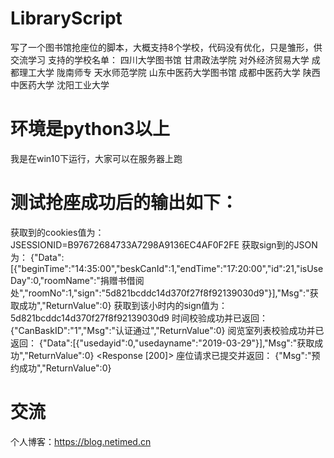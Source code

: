 # LibraryScript
写了一个图书馆抢座位的脚本，大概支持8个学校，代码没有优化，只是雏形，供交流学习
支持的学校名单：
四川大学图书馆
甘肃政法学院
对外经济贸易大学
成都理工大学
陇南师专
天水师范学院
山东中医药大学图书馆
成都中医药大学
陕西中医药大学
沈阳工业大学

# 环境是python3以上
我是在win10下运行，大家可以在服务器上跑

# 测试抢座成功后的输出如下：
获取到的cookies值为：JSESSIONID=B97672684733A7298A9136EC4AF0F2FE
获取sign到的JSON为： {"Data":[{"beginTime":"14:35:00","beskCanId":1,"endTime":"17:20:00","id":21,"isUseDay":0,"roomName":"捐赠书借阅处","roomNo":1,"sign":"5d821bcddc14d370f27f8f92139030d9"}],"Msg":"获取成功","ReturnValue":0}
获取到该小时内的sign值为： 5d821bcddc14d370f27f8f92139030d9
时间校验成功并已返回： {"CanBaskID":"1","Msg":"认证通过","ReturnValue":0}
阅览室列表校验成功并已返回： {"Data":[{"usedayid":0,"usedayname":"2019-03-29"}],"Msg":"获取成功","ReturnValue":0}
<Response [200]>
座位请求已提交并返回： {"Msg":"预约成功","ReturnValue":0}


# 交流

个人博客：https://blog.netimed.cn


